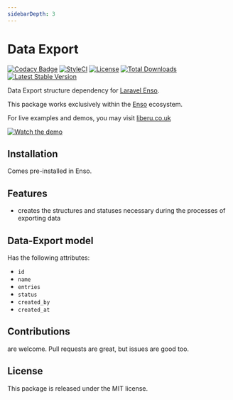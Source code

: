 ```yaml
---
sidebarDepth: 3
---
```


# Data Export

[![Codacy Badge](https://api.codacy.com/project/badge/Grade/7ea7f7704b2044f9950074cf8afb6e3f)](https://www.codacy.com/app/laravel-liberu/data-export?utm_source=github.com&amp;utm_medium=referral&amp;utm_content=laravel-liberu/data-export&amp;utm_campaign=Badge_Grade)
[![StyleCI](https://github.styleci.io/repos/148101651/shield?branch=master)](https://github.styleci.io/repos/148101651)
[![License](https://poser.pugx.org/laravel-liberu/data-export/license)](https://packagist.org/packages/laravel-liberu/data-export)
[![Total Downloads](https://poser.pugx.org/laravel-liberu/data-export/downloads)](https://packagist.org/packages/laravel-liberu/data-export)
[![Latest Stable Version](https://poser.pugx.org/laravel-liberu/data-export/version)](https://packagist.org/packages/laravel-liberu/data-export)

Data Export structure dependency for [Laravel Enso](https://github.com/laravel-liberu/Enso).

This package works exclusively within the [Enso](https://github.com/laravel-liberu/Enso) ecosystem.

For live examples and demos, you may visit [liberu.co.uk](https://www.liberu.co.uk)

[![Watch the demo](https://laravel-liberu.github.io/data-export/screenshots/bulma_001_thumb.png)](https://laravel-liberu.github.io/data-export/screenshots/bulma_001.png)

## Installation

Comes pre-installed in Enso.

## Features
- creates the structures and statuses necessary during the processes of exporting data

## Data-Export model
Has the following attributes:
- `id`
- `name`
- `entries`
- `status` 
- `created_by`
- `created_at`

## Contributions

are welcome. Pull requests are great, but issues are good too.

## License

This package is released under the MIT license.
